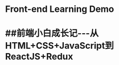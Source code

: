 Front-end Learning Demo
=========================================

##前端小白成长记---从HTML+CSS+JavaScript到ReactJS+Redux
=========================================
